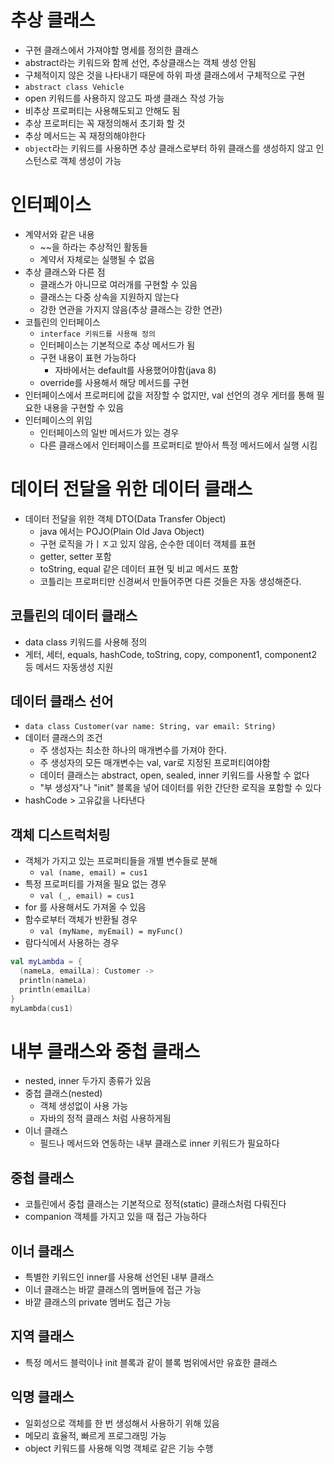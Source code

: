 # 추상 클래스

- 구현 클래스에서 가져야할 명세를 정의한 클래스
- abstract라는 키워드와 함께 선언, 추상클래스는 객체 생성 안됨
- 구체적이지 않은 것을 나타내기 때문에 하위 파생 클래스에서 구체적으로 구현
- `abstract class Vehicle`
- open 키워드를 사용하지 않고도 파생 클래스 작성 가능
- 비추상 프로퍼티는 사용해도되고 안해도 됨
- 추상 프로퍼티는 꼭 재정의해서 초기화 할 것
- 추상 메서드는 꼭 재정의해야한다
- `object`라는 키워드를 사용하면 추상 클래스로부터 하위 클래스를 생성하지 않고 인스턴스로 객체 생성이 가능

# 인터페이스

- 계약서와 같은 내용
  - ~~을 하라는 추상적인 활동들
  - 계약서 자체로는 실행될 수 없음
- 추상 클래스와 다른 점
  - 클래스가 아니므로 여러개를 구현할 수 있음
  - 클래스는 다중 상속을 지원하지 않는다
  - 강한 연관을 가지지 않음(추상 클래스는 강한 연관)
- 코틀린의 인터페이스
  - `interface 키워드를 사용해 정의`
  - 인터페이스는 기본적으로 추상 메서드가 됨
  - 구현 내용이 표현 가능하다
    - 자바에서는 default를 사용했어야함(java 8)
  - override를 사용해서 해당 메서드를 구현
- 인터페이스에서 프로퍼티에 값을 저장할 수 없지만, val 선언의 경우 게터를 통해 필요한 내용을 구현할 수 있음
- 인터페이스의 위임
  - 인터페이스의 일반 메서드가 있는 경우
  - 다른 클래스에서 인터페이스를 프로퍼티로 받아서 특정 메서드에서 실행 시킴

# 데이터 전달을 위한 데이터 클래스

- 데이터 전달을 위한 객체 DTO(Data Transfer Object)
  - java 에서는 POJO(Plain Old Java Object)
  - 구현 로직을 가ㅣㅈ고 있지 않음, 순수한 데이터 객체를 표현
  - getter, setter 포함
  - toString, equal 같은 데이터 표현 및 비교 메서드 포함
  - 코틀리는 프로퍼티만 신경써서 만들어주면 다른 것들은 자동 생성해준다.

## 코틀린의 데이터 클래스

- data class 키워드를 사용해 정의
- 게터, 세터, equals, hashCode, toString, copy, component1, component2 등 메서드 자동생성 지원

## 데이터 클래스 선어

- `data class Customer(var name: String, var email: String)`
- 데이터 클래스의 조건
  - 주 생성자는 최소한 하나의 매개변수를 가져야 한다.
  - 주 생성자의 모든 매개변수는 val, var로 지정된 프로퍼티여야함
  - 데이터 클래스는 abstract, open, sealed, inner 키워드를 사용할 수 없다
  - "부 생성자"나 "init" 블록을 넣어 데이터를 위한 간단한 로직을 포함할 수 있다
- hashCode > 고유값을 나타낸다

## 객체 디스트럭처링

- 객체가 가지고 있는 프로퍼티들을 개별 변수들로 분해
  - `val (name, email) = cus1`
- 특정 프로퍼티를 가져올 필요 없는 경우
  - `val (_, email) = cus1`
- for 를 사용해서도 가져올 수 있음
- 함수로부터 객체가 반환될 경우
  - `val (myName, myEmail) = myFunc()`
- 람다식에서 사용하는 경우

```kotlin
val myLambda = {
  (nameLa, emailLa): Customer ->
  println(nameLa)
  println(emailLa)
}
myLambda(cus1)
```

# 내부 클래스와 중첩 클래스

- nested, inner 두가지 종류가 있음
- 중첩 클래스(nested)
  - 객체 생성없이 사용 가능
  - 자바의 정적 클래스 처럼 사용하게됨
- 이너 클래스
  - 필드나 메서드와 연동하는 내부 클래스로 inner 키워드가 필요하다

## 중첩 클래스

- 코틀린에서 중첩 클래스는 기본적으로 정적(static) 클래스처럼 다뤄진다
- companion 객체를 가지고 있을 때 접근 가능하다

## 이너 클래스

- 특별한 키워드인 inner를 사용해 선언된 내부 클래스
- 이너 클래스는 바깥 클래스의 멤버들에 접근 가능
- 바깥 클래스의 private 멤버도 접근 가능

## 지역 클래스

- 특정 메서드 블럭이나 init 블록과 같이 블록 범위에서만 유효한 클래스

## 익명 클래스

- 일회성으로 객체를 한 번 생성해서 사용하기 위해 있음
- 메모리 효율적, 빠르게 프로그래밍 가능
- object 키워드를 사용해 익명 객체로 같은 기능 수행
